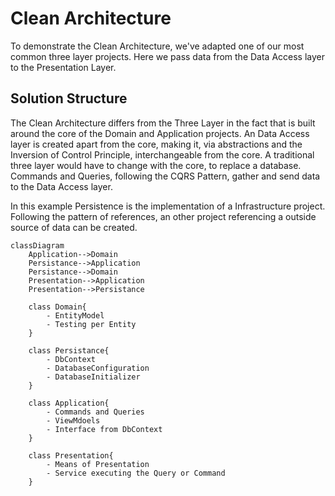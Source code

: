 # Clean Architecture
To demonstrate the Clean Architecture, we've adapted one of our most common three layer projects. Here we pass data from the Data Access layer to the Presentation Layer.

## Solution Structure
The Clean Architecture differs from the Three Layer in the fact that is built around the core of the Domain and Application projects. An Data Access layer is created apart from the core, making it, via abstractions and the Inversion of Control Principle, interchangeable from the core. A traditional three layer would have to change with the core, to replace a database. Commands and Queries, following the CQRS Pattern, gather and send data to the Data Access layer.

In this example Persistence is the implementation of a Infrastructure project. Following the pattern of references, an other project referencing a outside source of data can be created.

```mermaid
classDiagram
	Application-->Domain
	Persistance-->Application
	Persistance-->Domain
	Presentation-->Application
	Presentation-->Persistance
	
	class Domain{
		- EntityModel
		- Testing per Entity
	}
	
	class Persistance{
		- DbContext
		- DatabaseConfiguration
		- DatabaseInitializer
	}
	
	class Application{
		- Commands and Queries
		- ViewMdoels
		- Interface from DbContext
	}
	
	class Presentation{
		- Means of Presentation
		- Service executing the Query or Command
	}
```
